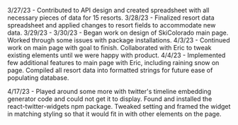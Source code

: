 3/27/23 - Contributed to API design and created spreadsheet with all necessary pieces of data for 15 resorts.
3/28/23 - Finalized resort data spreadsheet and applied changes to resort fields to accommodate new data.
3/29/23 -
3/30/23 - Began work on design of SkiColorado main page. Worked through some issues with package installations.
4/3/23 - Continued work on main page with goal to finish. Collaborated with Eric to tweak existing elements until we were happy with product.
4/4/23 - Implemented few additional features to main page with Eric, including raining snow on page. Compiled all resort data into formatted strings for future ease of populating database.

4/17/23 - Played around some more with twitter's timeline embedding generator code and could not get it to display. Found and installed the react-twitter-widgets npm package. Tweaked setting and framed the widget in matching styling so that it would fit in with other elements on the page.
